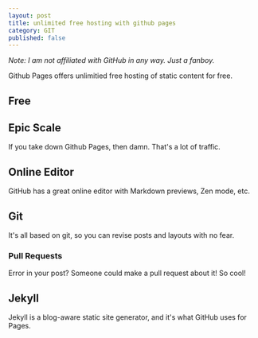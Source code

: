 ```yaml
---
layout: post
title: unlimited free hosting with github pages
category: GIT
published: false
---
```


*Note: I am not affiliated with GitHub in any way. Just a fanboy.*

Github Pages offers unlimitied free hosting of static content for free.

## Free

## Epic Scale

If you take down Github Pages, then damn. That's a lot of traffic.

## Online Editor

GitHub has a great online editor with Markdown previews, Zen mode, etc.

## Git

It's all based on git, so you can revise posts and layouts with no fear.

### Pull Requests

Error in your post? Someone could make a pull request about it! So cool!

## Jekyll

Jekyll is a blog-aware static site generator, and it's what GitHub uses for Pages.
